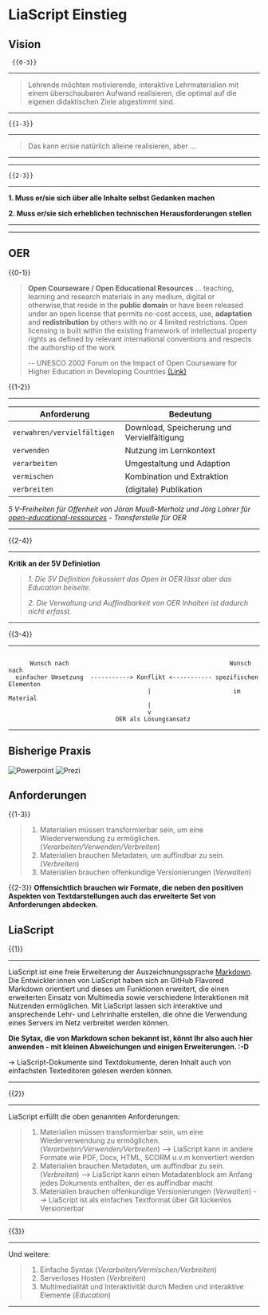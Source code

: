 <!--
author: Richard Diebel, Britta Petersen
email: diebel@ub.uni-kiel.de, b.petersen@rz.uni-kiel.de
version: 0.0.1
date: 2024-10-22
link: https://raw.githubusercontent.com/RDM4CAU/Intro-to-RDM/refs/heads/main/cau-style.css
comment: Eine kurze Einführung, wozu Liascript dienen kann
language: de
narrator: Deutsch Female
repository: https://github.com/RDM4CAU/LiaPlayground
icon: https://raw.githubusercontent.com/RDM4CAU/TtL-FDM/main/images/fdm_lehre.png
-->

# LiaScript Einstieg 

## Vision



     {{0-3}}
******************

> Lehrende möchten motivierende, interaktive Lehrmaterialien mit einem überschaubaren Aufwand realisieren, die optimal auf die eigenen didaktischen Ziele abgestimmt sind.

******************

    {{1-3}}
******************

> Das kann er/sie natürlich alleine realisieren, aber ...

---------------------

******************

    {{2-3}}
******************

**1. Muss er/sie sich über alle Inhalte selbst Gedanken machen**

**2. Muss er/sie sich erheblichen technischen Herausforderungen stellen**

---------------------

******************


## OER

{{0-1}}
>  **Open Courseware / Open Educational Resources** ... teaching, learning and
> research materials in any medium, digital or otherwise,that reside in the
> **public domain** or have been released under an open license that permits
> no-cost access, use, **adaptation** and **redistribution** by others with no or 4
> limited restrictions. Open licensing is built within the existing framework of
> intellectual property rights as defined by relevant international conventions
> and respects the authorship of the work
>
> -- UNESCO 2002 Forum on the Impact of Open Courseware for Higher Education in Developing Countries [(Link)](https://unesdoc.unesco.org/ark:/48223/pf0000128515)


  

{{1-2}}
******************

| Anforderung                  | Bedeutung                                  |
| ---------------------------- | ------------------------------------------ |
| `verwahren/vervielfältigen ` | Download, Speicherung und Vervielfältigung |
| `verwenden`                  | Nutzung im Lernkontext                     |
| `verarbeiten`                | Umgestaltung und Adaption                  |
| `vermischen`                 | Kombination und Extraktion                 |
| `verbreiten`                 | (digitale) Publikation                     |

*_5 V-Freiheiten für Offenheit_ von Jöran Muuß-Merholz und Jörg Lohrer für [open-educational-ressources](https://open-educational-resources.de) - Transferstelle für OER*

******************

{{2-4}}
*********************

__Kritik an der 5V Definiotion__

> _1. Die 5V Definition fokussiert das Open in OER lässt aber das Education beiseite._
>
> _2. Die Verwaltung und Auffindbarkeit von OER Inhalten ist dadurch nicht erfasst._

**********************

{{3-4}}
**********************

<!--
style="width: 100%; max-width: 860px; display: block; margin-left: auto; margin-right: auto;"
-->
```ascii

      Wunsch nach                                             Wunsch nach
  einfacher Umsetzung  -----------> Konflikt <----------- spezifischen Elementen
                                       |                       im Material
                                       |
                                       v
                              OER als Lösungsansatz
```

**********************
    
## Bisherige Praxis

![Powerpoint](https://upload.wikimedia.org/wikipedia/commons/thumb/1/16/Microsoft_PowerPoint_2013-2019_logo.svg/529px-Microsoft_PowerPoint_2013-2019_logo.svg.png) 
![Prezi](https://upload.wikimedia.org/wikipedia/commons/thumb/b/b4/Prezi_logo_transparent_2012.svg/480px-Prezi_logo_transparent_2012.svg.png) 


## Anforderungen

{{1-3}}
> 1. Materialien müssen transformierbar sein, um eine Wiederverwendung zu ermöglichen. (_Verarbeiten/Verwenden/Verbreiten_)
> 2. Materialien brauchen Metadaten, um auffindbar zu sein. (_Verbreiten_)
> 3. Materialien brauchen offenkundige Versionierungen (_Verwalten_)

{{2-3}}
__Offensichtlich brauchen wir Formate, die neben den positiven Aspekten von Textdarstellungen auch das erweiterte Set von Anforderungen abdecken.__

## LiaScript

{{1}}
**********************
LiaScript ist eine freie Erweiterung der Auszeichnungssprache [Markdown](https://de.wikipedia.org/wiki/Markdown). Die Entwickler:innen von LiaScript haben sich an GitHub Flavored Markdown orientiert und dieses um Funktionen erweitert, die einen erweiterten Einsatz von Multimedia sowie verschiedene Interaktionen mit Nutzenden ermöglichen. Mit LiaScript lassen sich interaktive und ansprechende Lehr- und Lehrinhalte erstellen, die ohne die Verwendung eines Servers im Netz verbreitet werden können.

**Die Sytax, die von Markdown schon bekannt ist, könnt Ihr also auch hier anwenden - mit kleinen Abweichungen und einigen Erweiterungen. :-D** 

-> LiaScript-Dokumente sind Textdokumente, deren Inhalt auch von einfachsten Texteditoren gelesen werden können. 

**********************

{{2}}
**********************

LiaScript erfüllt die oben genannten Anforderungen:

> 1. Materialien müssen transformierbar sein, um eine Wiederverwendung zu ermöglichen. (_Verarbeiten/Verwenden/Verbreiten_) --> LiaScript kann in andere Formate wie PDF, Docx, HTML, SCORM u.v.m konvertiert werden
> 2. Materialien brauchen Metadaten, um auffindbar zu sein. (_Verbreiten_) --> LiaScript kann einen Metadatenblock am Anfang jedes Dokuments enthalten, der es auffindbar macht
> 3. Materialien brauchen offenkundige Versionierungen (_Verwalten_) --> LiaScript ist als einfaches Textformat über Git lückenlos Versionierbar

**********************

{{3}}
**********************
Und weitere:

> 1. Einfache Syntax (_Verarbeiten/Vermischen/Verbreiten_)
> 2. Serverloses Hosten (_Verbreiten_) 
> 3. Multimedialität und Interaktivität durch Medien und interaktive Elemente  (_Education_)

**********************
